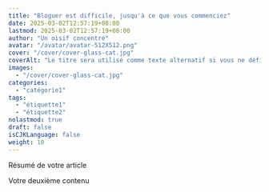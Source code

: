 ```yaml
---
title: "Bloguer est difficile, jusqu'à ce que vous commenciez"
date: 2025-03-02T12:57:19+08:00
lastmod: 2025-03-02T12:57:19+08:00
author: "Un oisif concentré"
avatar: "/avatar/avatar-512X512.png"
cover: "/cover/cover-glass-cat.jpg"
coverAlt: "Le titre sera utilisé comme texte alternatif si vous ne définissez pas coverAlt"
images:
  - "/cover/cover-glass-cat.jpg"
categories:
  - "catégorie1"
tags:
  - "étiquette1"
  - "étiquette2"
nolastmod: true
draft: false
isCJKLanguage: false
weight: 10
---
```


Résumé de votre article

<!--more-->

Votre deuxième contenu
